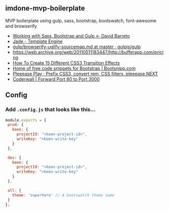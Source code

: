 imdone-mvp-boilerplate
----

MVP boilerplate using gulp, sass, bootstrap, bootswatch, font-awesome and browserify

- [Working with Sass, Bootstrap and Gulp ← David Barreto](http://david-barreto.com/working-with-sass-bootstrap-and-gulp/)
- [Jade - Template Engine](http://jade-lang.com/api/)
- [gulp/browserify-uglify-sourcemap.md at master · gulpjs/gulp](https://github.com/gulpjs/gulp/blob/master/docs/recipes/browserify-uglify-sourcemap.md)
- <https://web.archive.org/web/20110511183447/http://bufferapp.com/pricing>
- [How To Create 15 Different CSS3 Transition Effects](http://blog.crazyegg.com/2012/04/23/css3-transition-effects/)
- [Home of free code snippets for Bootstrap | Bootsnipp.com](http://bootsnipp.com/)
- [Pleeease Play · Prefix CSS3, convert rem, CSS filters, pleeease.NEXT](http://pleeease.io/play/)
- [Coderwall | Forward Port 80 to Port 3000](https://coderwall.com/p/plejka/forward-port-80-to-port-3000)

Config
----
### Add `.config.js` that looks like this...
```js
module.exports = {
 prod: {
   keen: {
     projectId: "<keen-project-id>",
     writeKey: "<keen-write-key"
   }
 },

 dev: {
   keen: {
     projectId: "<keen-project-id>",
     writeKey: "<keen-write-key"
   }
 },

 all: {
   theme: 'superhero' // A bootswatch theme name
 }
};
```
